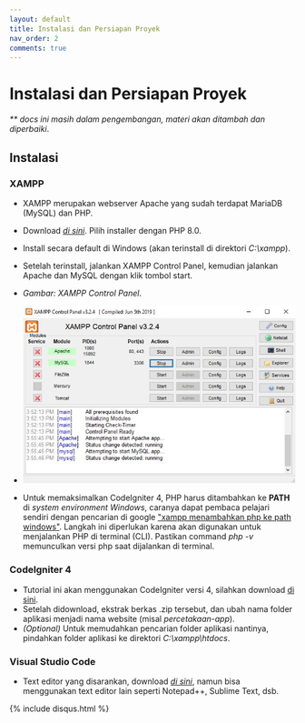 ```yaml
---
layout: default
title: Instalasi dan Persiapan Proyek
nav_order: 2
comments: true
---
```


# Instalasi dan Persiapan Proyek

_\*\* docs ini masih dalam pengembangan, materi akan ditambah dan diperbaiki_.

## Instalasi

### XAMPP

- XAMPP merupakan webserver Apache yang sudah terdapat MariaDB (MySQL) dan PHP.
- Download [_di sini_](https://www.apachefriends.org/download.html). Pilih installer dengan PHP 8.0.
- Install secara default di Windows (akan terinstall di direktori _C:\xampp_).
- Setelah terinstall, jalankan XAMPP Control Panel, kemudian jalankan Apache dan MySQL dengan klik tombol start.
- _Gambar: XAMPP Control Panel_.
- ![XAMPP Control Panel](./assets/img/xampp-control-panel.JPG)

- Untuk memaksimalkan CodeIgniter 4, PHP harus ditambahkan ke **PATH** di _system environment Windows_, caranya dapat pembaca pelajari sendiri dengan pencarian di google ["xampp menambahkan php ke path windows"](https://www.google.com/search?q=xampp+menambahkan+php+ke+path+windows). Langkah ini diperlukan karena akan digunakan untuk menjalankan PHP di terminal (CLI). Pastikan command _php -v_ memunculkan versi php saat dijalankan di terminal.

### CodeIgniter 4

- Tutorial ini akan menggunakan CodeIgniter versi 4, silahkan download [di sini](https://codeigniter.com/download).
- Setelah didownload, ekstrak berkas .zip tersebut, dan ubah nama folder aplikasi menjadi nama website (misal _percetakaan-app_).
- _(Optional)_ Untuk memudahkan pencarian folder aplikasi nantinya, pindahkan folder aplikasi ke direktori _C:\xampp\htdocs_.

### Visual Studio Code

- Text editor yang disarankan, download [_di sini_](https://code.visualstudio.com/download), namun bisa menggunakan text editor lain seperti Notepad++, Sublime Text, dsb.

{% include disqus.html %}
